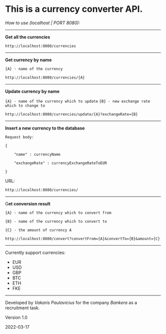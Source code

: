 # This is a currency converter API.

_How to use (localhost | PORT 8080):_
___

**Get all the currencies**

    http://localhost:8080/currencies

___


**Get currency by name**

`{A} - name of the currency`

    http://localhost:8080/currencies/{A}

___


**Update currency by name**

`{A} - name of the currency which to update`
`{B} - new exchange rate which to change to`

    http://localhost:8080/currencies/update/{A}?exchangeRate={B}

___


**Insert a new currency to the database**

`Request body:`

    {

        "name" : currencyName

        "exchangeRate" : currencyExchangeRateToEUR

    }

 URL:

    http://localhost:8080/currencies/

___

G**et conversion result**

`{A} - name of the currency which to convert from` 

`{B} - name of the currency which to convert to` 

`{C} - the amount of currency A` 

    http://localhost:8080/convert?convertFrom={A}&convertTo={B}&amount={C}

___

Currently support currencies:
 - EUR
 - USD
 - GBP
 - BTC
 - ETH
 - FKE
___

Developed by _Vakaris Paulavicius_ for the company _Bankera_ as a recruitment task.

Version 1.0

2022-03-17



